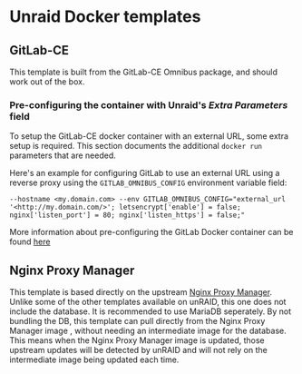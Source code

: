 # Unraid Docker templates

## GitLab-CE

This template is built from the GitLab-CE Omnibus package, and should work out of the box.

### Pre-configuring the container with Unraid's *Extra Parameters* field

To setup the GitLab-CE docker container with an external URL, some extra setup is required. This section documents the additional `docker run` parameters that are needed.

Here's an example for configuring GitLab to use an external URL using a reverse proxy using the `GITLAB_OMNIBUS_CONFIG` environment variable field:

`--hostname <my.domain.com> --env GITLAB_OMNIBUS_CONFIG="external_url '<http://my.domain.com/>'; letsencrypt['enable'] = false; nginx['listen_port'] = 80; nginx['listen_https'] = false;"`

More information about pre-configuring the GitLab Docker container can be found [here](https://docs.gitlab.com/omnibus/docker/#use-tagged-versions-of-gitlab)

## Nginx Proxy Manager

This template is based directly on the upstream [Nginx Proxy Manager](https://hub.docker.com/r/jc21/nginx-proxy-manager). Unlike some of the other templates available on unRAID, this one does not include the database. It is recommended to use MariaDB seperately. By not bundling the DB, this template can pull directly from the Nginx Proxy Manager image , without needing an intermediate image for the database. This means when the Nginx Proxy Manager image is updated, those upstream updates will be detected by unRAID and will not rely on the intermediate image being updated each time.
